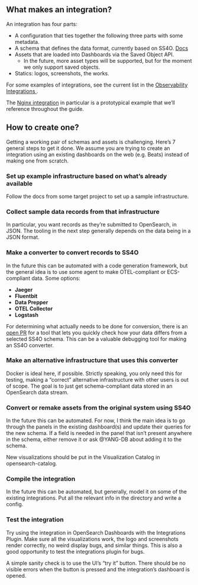 ## What makes an integration?

An integration has four parts:

* A configuration that ties together the following three parts with some metadata.
* A schema that defines the data format, currently based on SS4O. [Docs](https://github.com/opensearch-project/opensearch-catalog/tree/main/docs/schema)
* Assets that are loaded into Dashboards via the Saved Object API.
    * In the future, more asset types will be supported, but for the moment we only support saved objects.
* Statics: logos, screenshots, the works.

For some examples of integrations, see the current list in the [Observability Integrations ](../../integrations).

The [Nginx integration](../../integrations/observability/nginx) in particular is a prototypical example that we’ll reference throughout the guide.

## How to create one?

Getting a working pair of schemas and assets is challenging. Here’s 7 general steps to get it done. We assume you are trying to create an integration using an existing dashboards on the web (e.g. Beats) instead of making one from scratch.

### Set up example infrastructure based on what’s already available

Follow the docs from some target project to set up a sample infrastructure.

### Collect sample data records from that infrastructure

In particular, you want records as they’re submitted to OpenSearch, in JSON. The tooling in the next step generally depends on the data being in a JSON format.

### Make a converter to convert records to SS4O

In the future this can be automated with a code generation framework, but the general idea is to use some agent to make OTEL-compliant or ECS-compliant data. Some options:

* **Jaeger**
* **Fluentbit**
* **Data Prepper**
* **OTEL Collector**
* **Logstash**

For determining what actually needs to be done for conversion, there is an [open PR](https://github.com/opensearch-project/opensearch-catalog/pull/32) for a tool that lets you quickly check how your data differs from a selected SS4O schema. This can be a valuable debugging tool for making an SS4O converter.

### Make an alternative infrastructure that uses this converter

Docker is ideal here, if possible. Strictly speaking, you only need this for testing, making a “correct” alternative infrastructure with other users is out of scope. The goal is to just get schema-compliant data stored in an OpenSearch data stream.

### Convert or remake assets from the original system using SS4O

In the future this can be automated. For now, I think the main idea is to go through the panels in the existing dashboard(s) and update their queries for the new schema. If a field is needed in the panel that isn’t present anywhere in the schema, either remove it or ask @YANG-DB about adding it to the schema.

New visualizations should be put in the Visualization Catalog in opensearch-catalog.

### Compile the integration

In the future this can be automated, but generally, model it on some of the existing integrations. Put all the relevant info in the directory and write a config.

### Test the integration

Try using the integration in OpenSearch Dashboards with the Integrations Plugin. Make sure all the visualizations work, the logo and screenshots render correctly, no weird display bugs, and similar things. This is also a good opportunity to test the integrations plugin for bugs.

A simple sanity check is to use the UI’s “try it” button. There should be no visible errors when the button is pressed and the integration’s dashboard is opened.
